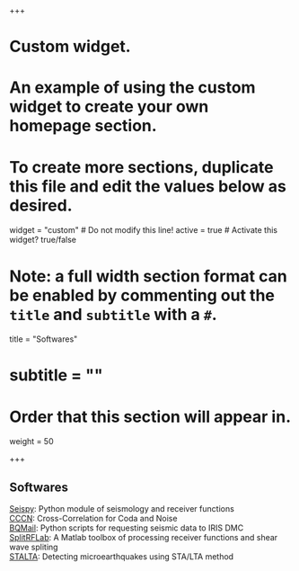 +++
# Custom widget.
# An example of using the custom widget to create your own homepage section.
# To create more sections, duplicate this file and edit the values below as desired.
widget = "custom"  # Do not modify this line!
active = true  # Activate this widget? true/false

# Note: a full width section format can be enabled by commenting out the `title` and `subtitle` with a `#`.
title = "Softwares"
# subtitle = ""

# Order that this section will appear in.
weight = 50

+++

## Softwares

<i class="fab fa-python"></i> [Seispy](https://git.nju.edu.cn/): Python module of seismology and receiver functions </br>
<i class="fab fa-python"></i> [CCCN](https://git.nju.edu.cn/xumi1993/CCCN): Cross-Correlation for Coda and Noise </br>
<i class="fab fa-python"></i> [BQMail](https://git.nju.edu.cn/xumi1993/bqmail): Python scripts for requesting seismic data to IRIS DMC </br>
[SplitRFLab](https://git.nju.edu.cn/xumi1993/SplitRFLab): A Matlab toolbox of processing receiver functions and shear wave spliting </br>
[STALTA](https://git.nju.edu.cn/geophy/STALTA): Detecting microearthquakes using STA/LTA method
